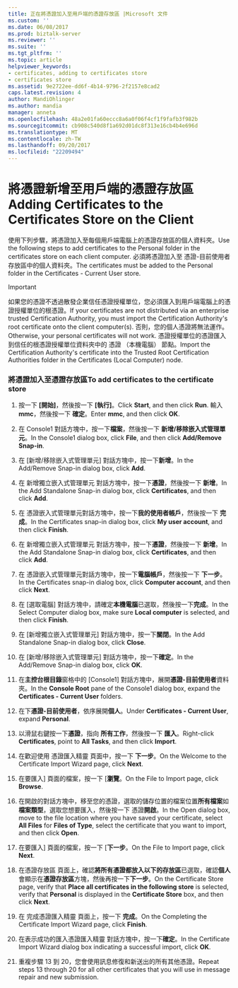 ```yaml
---
title: 正在將憑證加入至用戶端的憑證存放區 |Microsoft 文件
ms.custom: ''
ms.date: 06/08/2017
ms.prod: biztalk-server
ms.reviewer: ''
ms.suite: ''
ms.tgt_pltfrm: ''
ms.topic: article
helpviewer_keywords:
- certificates, adding to certificates store
- certificates store
ms.assetid: 9e2722ee-dd6f-4b14-9796-2f2157e8cad2
caps.latest.revision: 4
author: MandiOhlinger
ms.author: mandia
manager: anneta
ms.openlocfilehash: 48a2e01fa60eccc8a6a0f06f4cf1f9fafb3f982b
ms.sourcegitcommit: cb908c540d8f1a692d01dc8f313e16cb4b4e696d
ms.translationtype: MT
ms.contentlocale: zh-TW
ms.lasthandoff: 09/20/2017
ms.locfileid: "22209494"
---
```

# <a name="adding-certificates-to-the-certificates-store-on-the-client"></a><span data-ttu-id="9f23c-102">將憑證新增至用戶端的憑證存放區</span><span class="sxs-lookup"><span data-stu-id="9f23c-102">Adding Certificates to the Certificates Store on the Client</span></span>
<span data-ttu-id="9f23c-103">使用下列步驟，將憑證加入至每個用戶端電腦上的憑證存放區的個人資料夾。</span><span class="sxs-lookup"><span data-stu-id="9f23c-103">Use the following steps to add certificates to the Personal folder in the certificates store on each client computer.</span></span> <span data-ttu-id="9f23c-104">必須將憑證加入至 憑證-目前使用者存放區中的個人資料夾。</span><span class="sxs-lookup"><span data-stu-id="9f23c-104">The certificates must be added to the Personal folder in the Certificates - Current User store.</span></span>  
  
> [!IMPORTANT]
>  <span data-ttu-id="9f23c-105">如果您的憑證不透過散發企業信任憑證授權單位，您必須匯入到用戶端電腦上的憑證授權單位的根憑證。</span><span class="sxs-lookup"><span data-stu-id="9f23c-105">If your certificates are not distributed via an enterprise trusted Certification Authority, you must import the Certification Authority's root certificate onto the client computer(s).</span></span> <span data-ttu-id="9f23c-106">否則，您的個人憑證將無法運作。</span><span class="sxs-lookup"><span data-stu-id="9f23c-106">Otherwise, your personal certificates will not work.</span></span> <span data-ttu-id="9f23c-107">憑證授權單位的憑證匯入到信任的根憑證授權單位資料夾中的 憑證 （本機電腦） 節點。</span><span class="sxs-lookup"><span data-stu-id="9f23c-107">Import the Certification Authority's certificate into the Trusted Root Certification Authorities folder in the Certificates (Local Computer) node.</span></span>  
  
### <a name="to-add-certificates-to-the-certificate-store"></a><span data-ttu-id="9f23c-108">將憑證加入至憑證存放區</span><span class="sxs-lookup"><span data-stu-id="9f23c-108">To add certificates to the certificate store</span></span>  
  
1.  <span data-ttu-id="9f23c-109">按一下 **[開始]**，然後按一下 **[執行]**。</span><span class="sxs-lookup"><span data-stu-id="9f23c-109">Click **Start**, and then click **Run**.</span></span> <span data-ttu-id="9f23c-110">輸入**mmc**，然後按一下 **確定**。</span><span class="sxs-lookup"><span data-stu-id="9f23c-110">Enter **mmc**, and then click **OK**.</span></span>  
  
2.  <span data-ttu-id="9f23c-111">在 Console1 對話方塊中，按一下**檔案**，然後按一下 **新增/移除嵌入式管理單元**。</span><span class="sxs-lookup"><span data-stu-id="9f23c-111">In the Console1 dialog box, click **File**, and then click **Add/Remove Snap-in**.</span></span>  
  
3.  <span data-ttu-id="9f23c-112">在 [新增/移除嵌入式管理單元] 對話方塊中，按一下**新增**。</span><span class="sxs-lookup"><span data-stu-id="9f23c-112">In the Add/Remove Snap-in dialog box, click **Add**.</span></span>  
  
4.  <span data-ttu-id="9f23c-113">在 新增獨立嵌入式管理單元 對話方塊中，按一下**憑證**，然後按一下 **新增**。</span><span class="sxs-lookup"><span data-stu-id="9f23c-113">In the Add Standalone Snap-in dialog box, click **Certificates**, and then click **Add**.</span></span>  
  
5.  <span data-ttu-id="9f23c-114">在 憑證嵌入式管理單元對話方塊中，按一下**我的使用者帳戶**，然後按一下 **完成**。</span><span class="sxs-lookup"><span data-stu-id="9f23c-114">In the Certificates snap-in dialog box, click **My user account**, and then click **Finish**.</span></span>  
  
6.  <span data-ttu-id="9f23c-115">在 新增獨立嵌入式管理單元 對話方塊中，按一下**憑證**，然後按一下 **新增**。</span><span class="sxs-lookup"><span data-stu-id="9f23c-115">In the Add Standalone Snap-in dialog box, click **Certificates**, and then click **Add**.</span></span>  
  
7.  <span data-ttu-id="9f23c-116">在 憑證嵌入式管理單元對話方塊中，按一下**電腦帳戶**，然後按一下 **下一步**。</span><span class="sxs-lookup"><span data-stu-id="9f23c-116">In the Certificates snap-in dialog box, click **Computer account**, and then click **Next**.</span></span>  
  
8.  <span data-ttu-id="9f23c-117">在 [選取電腦] 對話方塊中，請確定**本機電腦**已選取，然後按一下**完成**。</span><span class="sxs-lookup"><span data-stu-id="9f23c-117">In the Select Computer dialog box, make sure **Local computer** is selected, and then click **Finish**.</span></span>  
  
9. <span data-ttu-id="9f23c-118">在 [新增獨立嵌入式管理單元] 對話方塊中，按一下**關閉**。</span><span class="sxs-lookup"><span data-stu-id="9f23c-118">In the Add Standalone Snap-in dialog box, click **Close**.</span></span>  
  
10. <span data-ttu-id="9f23c-119">在 [新增/移除嵌入式管理單元] 對話方塊中，按一下**確定**。</span><span class="sxs-lookup"><span data-stu-id="9f23c-119">In the Add/Remove Snap-in dialog box, click **OK**.</span></span>  
  
11. <span data-ttu-id="9f23c-120">在**主控台根目錄**窗格中的 [Console1] 對話方塊中，展開**憑證-目前使用者**資料夾。</span><span class="sxs-lookup"><span data-stu-id="9f23c-120">In the **Console Root** pane of the Console1 dialog box, expand the **Certificates - Current User** folders.</span></span>  
  
12. <span data-ttu-id="9f23c-121">在下**憑證-目前使用者**，依序展開**個人**。</span><span class="sxs-lookup"><span data-stu-id="9f23c-121">Under **Certificates - Current User**, expand **Personal**.</span></span>  
  
13. <span data-ttu-id="9f23c-122">以滑鼠右鍵按一下**憑證**，指向 **所有工作**，然後按一下 **匯入**。</span><span class="sxs-lookup"><span data-stu-id="9f23c-122">Right-click **Certificates**, point to **All Tasks**, and then click **Import**.</span></span>  
  
14. <span data-ttu-id="9f23c-123">在歡迎使用 憑證匯入精靈 頁面中，按一下 **下一步**。</span><span class="sxs-lookup"><span data-stu-id="9f23c-123">On the Welcome to the Certificate Import Wizard page, click **Next**.</span></span>  
  
15. <span data-ttu-id="9f23c-124">在要匯入] 頁面的檔案，按一下 [**瀏覽**。</span><span class="sxs-lookup"><span data-stu-id="9f23c-124">On the File to Import page, click **Browse**.</span></span>  
  
16. <span data-ttu-id="9f23c-125">在開啟的對話方塊中，移至您的憑證，選取的儲存位置的檔案位置**所有檔案**如**檔案類型**，選取您想要匯入，然後按一下 憑證**開啟**。</span><span class="sxs-lookup"><span data-stu-id="9f23c-125">In the Open dialog box, move to the file location where you have saved your certificate, select **All Files** for **Files of Type**, select the certificate that you want to import, and then click **Open**.</span></span>  
  
17. <span data-ttu-id="9f23c-126">在要匯入] 頁面的檔案，按一下 [**下一步**。</span><span class="sxs-lookup"><span data-stu-id="9f23c-126">On the File to Import page, click **Next**.</span></span>  
  
18. <span data-ttu-id="9f23c-127">在憑證存放區 頁面上，確認**將所有憑證都放入以下的存放區**已選取，確認**個人**會顯示在**憑證存放區**方塊，然後再按一下**下一步**。</span><span class="sxs-lookup"><span data-stu-id="9f23c-127">On the Certificate Store page, verify that **Place all certificates in the following store** is selected, verify that **Personal** is displayed in the **Certificate Store** box, and then click **Next**.</span></span>  
  
19. <span data-ttu-id="9f23c-128">在 完成憑證匯入精靈 頁面上，按一下 **完成**。</span><span class="sxs-lookup"><span data-stu-id="9f23c-128">On the Completing the Certificate Import Wizard page, click **Finish**.</span></span>  
  
20. <span data-ttu-id="9f23c-129">在表示成功的匯入憑證匯入精靈 對話方塊中，按一下**確定**。</span><span class="sxs-lookup"><span data-stu-id="9f23c-129">In the Certificate Import Wizard dialog box indicating a successful import, click **OK**.</span></span>  
  
21. <span data-ttu-id="9f23c-130">重複步驟 13 到 20，您會使用訊息修復和新送出的所有其他憑證。</span><span class="sxs-lookup"><span data-stu-id="9f23c-130">Repeat steps 13 through 20 for all other certificates that you will use in message repair and new submission.</span></span>